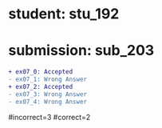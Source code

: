 # student: stu_192
# submission: sub_203

```diff
+ ex07_0: Accepted
- ex07_1: Wrong Answer
+ ex07_2: Accepted
- ex07_3: Wrong Answer
- ex07_4: Wrong Answer
```
#incorrect=3
#correct=2
